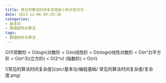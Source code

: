 ```yaml
---
title: 常见的算法时间复杂度由小到大依次为
date: 2023-12-06 09:39:30
categories:
- 基本功
- 数据结构与算法
tags:
- 数据结构与算法
---
```


O(1)常数阶 &lt; O(logn)对数阶 &lt; O(n)线性阶 &lt; O(nlogn)线性对数阶 &lt; O(n^2)平方阶 &lt; O(n^3)(立方阶) &lt; O(2^n) (指数阶) &lt; O(n!)

![常见的算法时间复杂度](/pic/基本功/编程基础/ 常见的算法时间复杂度/复杂度.png)